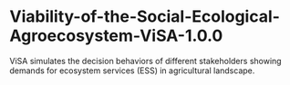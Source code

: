 # Viability-of-the-Social-Ecological-Agroecosystem-ViSA-1.0.0
ViSA simulates the decision behaviors of different stakeholders showing demands for ecosystem services (ESS) in agricultural landscape.
